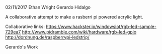 02/11/2017
Ethan Wright
Gerardo Hidalgo

A collaborative attempt to make a rasberri pi powered acrylic light.

Collaborative links:
https://www.hackster.io/windowsiot/rgb-led-sample-729ea7
http://www.pidramble.com/wiki/hardware/rgb-led-gpio
http://dordnung.de/raspberrypi-ledstrip/

Gerardo's Work
